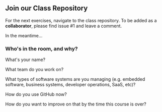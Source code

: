 ## Join our Class Repository

For the next exercises, navigate to the class repository. To be added as a **collaborator**, please find issue #1 and leave a comment.

In the meantime...

### Who's in the room, and why?

What's your name?

What team do you work on?

What types of software systems are you managing (e.g.  embedded software, business systems, developer operations, SaaS, etc)?

How do you use GitHub now?

How do you want to improve on that by the time this course is over?
